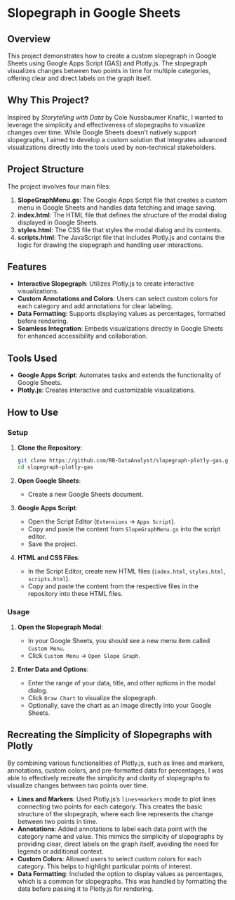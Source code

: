 # Slopegraph in Google Sheets

## Overview

This project demonstrates how to create a custom slopegraph in Google Sheets using Google Apps Script (GAS) and Plotly.js. The slopegraph visualizes changes between two points in time for multiple categories, offering clear and direct labels on the graph itself.

## Why This Project?

Inspired by *Storytelling with Data* by Cole Nussbaumer Knaflic, I wanted to leverage the simplicity and effectiveness of slopegraphs to visualize changes over time. While Google Sheets doesn’t natively support slopegraphs, I aimed to develop a custom solution that integrates advanced visualizations directly into the tools used by non-technical stakeholders.

## Project Structure

The project involves four main files:

1. **SlopeGraphMenu.gs**: The Google Apps Script file that creates a custom menu in Google Sheets and handles data fetching and image saving.
2. **index.html**: The HTML file that defines the structure of the modal dialog displayed in Google Sheets.
3. **styles.html**: The CSS file that styles the modal dialog and its contents.
4. **scripts.html**: The JavaScript file that includes Plotly.js and contains the logic for drawing the slopegraph and handling user interactions.

## Features

- **Interactive Slopegraph**: Utilizes Plotly.js to create interactive visualizations.
- **Custom Annotations and Colors**: Users can select custom colors for each category and add annotations for clear labeling.
- **Data Formatting**: Supports displaying values as percentages, formatted before rendering.
- **Seamless Integration**: Embeds visualizations directly in Google Sheets for enhanced accessibility and collaboration.

## Tools Used

- **Google Apps Script**: Automates tasks and extends the functionality of Google Sheets.
- **Plotly.js**: Creates interactive and customizable visualizations.

## How to Use

### Setup

1. **Clone the Repository**:
    ```sh
    git clone https://github.com/RB-DataAnalyst/slopegraph-plotly-gas.git
    cd slopegraph-plotly-gas
    ```

2. **Open Google Sheets**:
    - Create a new Google Sheets document.

3. **Google Apps Script**:
    - Open the Script Editor (`Extensions` -> `Apps Script`).
    - Copy and paste the content from `SlopeGraphMenu.gs` into the script editor.
    - Save the project.

4. **HTML and CSS Files**:
    - In the Script Editor, create new HTML files (`index.html`, `styles.html`, `scripts.html`).
    - Copy and paste the content from the respective files in the repository into these HTML files.

### Usage

1. **Open the Slopegraph Modal**:
    - In your Google Sheets, you should see a new menu item called `Custom Menu`.
    - Click `Custom Menu` -> `Open Slope Graph`.

2. **Enter Data and Options**:
    - Enter the range of your data, title, and other options in the modal dialog.
    - Click `Draw Chart` to visualize the slopegraph.
    - Optionally, save the chart as an image directly into your Google Sheets.

## Recreating the Simplicity of Slopegraphs with Plotly

By combining various functionalities of Plotly.js, such as lines and markers, annotations, custom colors, and pre-formatted data for percentages, I was able to effectively recreate the simplicity and clarity of slopegraphs to visualize changes between two points over time.

- **Lines and Markers**: Used Plotly.js’s `lines+markers` mode to plot lines connecting two points for each category. This creates the basic structure of the slopegraph, where each line represents the change between two points in time.
- **Annotations**: Added annotations to label each data point with the category name and value. This mimics the simplicity of slopegraphs by providing clear, direct labels on the graph itself, avoiding the need for legends or additional context.
- **Custom Colors**: Allowed users to select custom colors for each category. This helps to highlight particular points of interest. 
- **Data Formatting**: Included the option to display values as percentages, which is a common for slopegraphs. This was handled by formatting the data before passing it to Plotly.js for rendering.

